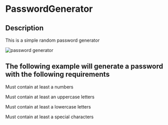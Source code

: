 # PasswordGenerator

## Description

This is a simple random password generator


![password generator](./Assets/images/password-generator1.gif )

## The following example will generate a password with the following requirements

Must contain at least a numbers

Must contain at least an uppercase letters

Must contain at least a lowercase letters

Must contain at least a special characters
